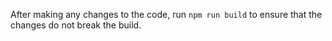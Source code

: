 After making any changes to the code, run `npm run build` to ensure that the changes do not break the build.
